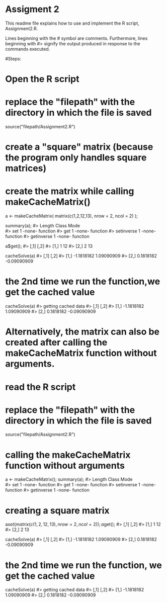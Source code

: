 # Assigment 2


This readme file explains how to use and implement the R script, Assignment2.R.

Lines beginning with the # symbol are comments. Furthermore, lines beginning with #> signify the output produced in response to the commands executed.


  #Steps:

  # Open the R script
  # replace the "filepath" with the directory in which the file is saved

source("filepath/Assignment2.R")

  # create a "square" matrix (because the program only handles square matrices)


  # create the matrix while calling makeCacheMatrix()

a <- makeCacheMatrix( matrix(c(1,2,12,13), nrow = 2, ncol = 2) );

summary(a);
  #>            Length Class  Mode    
  #> set        1      -none- function
  #> get        1      -none- function
  #> setinverse 1      -none- function
  #> getinverse 1      -none- function

a$get();
#>      [,1] [,2]
#> [1,]    1   12
#> [2,]    2   13

cacheSolve(a)
#> [,1]        [,2]
#> [1,] -1.1818182  1.09090909
#> [2,]  0.1818182 -0.09090909

  # the 2nd time we run the function,we get the cached value

cacheSolve(a)
#> getting cached data
#> [,1]        [,2]
#> [1,] -1.1818182  1.09090909
#> [2,]  0.1818182 -0.09090909

# Alternatively, the matrix can also be created after calling the makeCacheMatrix function without arguments.

# read the R script
# replace the "filepath" with the directory in which the file is saved

source("filepath/Assignment2.R")

# calling the makeCacheMatrix function without arguments

a <- makeCacheMatrix();
summary(a);
#>            Length Class  Mode    
#> set        1      -none- function
#> get        1      -none- function
#> setinverse 1      -none- function
#> getinverse 1      -none- function

# creating a square matrix

a$set( matrix(c(1,2,12,13), nrow = 2, ncol = 2) );
a$get();
#>      [,1] [,2]
#> [1,]    1   12
#> [2,]    2   13

cacheSolve(a)
#> [,1]        [,2]
#> [1,] -1.1818182  1.09090909
#> [2,]  0.1818182 -0.09090909

# the 2nd time we run the function, we get the cached value

cacheSolve(a)
#> getting cached data
#> [,1]        [,2]
#> [1,] -1.1818182  1.09090909
#> [2,]  0.1818182 -0.09090909
